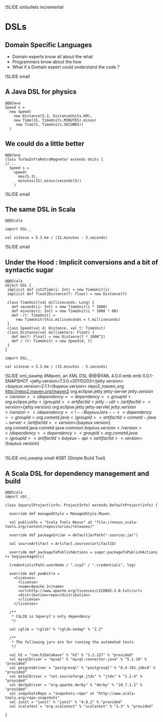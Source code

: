 !SLIDE smbullets incremental
# DSLs 
## Domain Specific Languages
* Domain experts know all about the what
* Programmers know about the how
* What if a Domain expert could understand the code ?


!SLIDE small

## A Java DSL for physics

	@@@Java	
	Speed s = 
	  new Speed(
	    new Distance(5.3, DistanceUnits.KM), 
		new Time(15, TimeUnits.MINUTES).minus(
		 new Time(5, TimeUnits.SECONDS))
	  )

## We could do a little better 
	  
	@@@Java	
	class TurboInfraRetroMagnetor extends Units {
	//...	
  	  Speed s = 
	    speed(
	      kms(5.3), 
		  minutes(15).minus(seconds(5))
	    )
		
	  
!SLIDE small	
## The same DSL in Scala

	@@@Scala
	
	import DSL._
	
	val vitesse = 5.3.km / (15.minutes - 5.seconds)	 
	
!SLIDE small	
## Under the Hood : Implicit conversions and a bit of syntactic sugar

	@@@Scala
	object DSL {
	 implicit def int2Time(i: Int) = new TimeUnit(i)
	 implicit def float2Distance(f: float) = new Distance(f)

	 class TimeUnit(val milliseconds: Long) {
	   def seconds(i: Int) = new TimeUnit(i * 1000)
	   def minutes(i: Int) = new TimeUnit(i * 1000 * 60)
	   def -(t: TimeUnit) = 
	     new TimeUnit(this.milisseconds = t.milliseconds)
	 }
	 class Speed(val d: Distance, val t: TimeUnit)
	 class Distance(val millimeters: Float) {
	   def km(f: Float) = new Distance(f * 1000^2)
	   def / (t: TimeUnit) = new Speed(d, t)
	 }
	}
	
	import DSL._
	
	val vitesse = 5.3.km / (15.minutes - 5.seconds)	 

	
!SLIDE xml_swamp
#Maven, an XML DSL
	@@@XML
	<project xmlns="http://maven.apache.org/POM/4.0.0" xmlns:xsi="http://www.w3.org/2001/XMLSchema-instance" 
	 xsi:schemaLocation="http://maven.apache.org/POM/4.0.0 http://maven.apache.org/xsd/maven-4.0.0.xsd">
	  <modelVersion>4.0.0</modelVersion>
	  <groupId>emb</groupId>
	  <artifactId>emb</artifactId>
	  <version>0.0.1-SNAPSHOT</version>
	   <properties>
		   <jetty.version>7.3.0.v20110203</jetty.version>
		   <bayeux.version>2.1.1</bayeux.version>
	   </properties>
	   <repositories>
		   <repository>
			   <id>repo2_maven_org</id>
			   <url>http://repo2.maven.org/maven2</url>
		   </repository>
	   </repositories>
	   <dependencies>
		   <dependency>
			   <groupId>org.eclipse.jetty</groupId>
			   <artifactId>jetty-server</artifactId>
			   <version>${jetty.version}</version>
		   </dependency>
		   <dependency>
			   <groupId>org.eclipse.jetty</groupId>
			   <artifactId>jetty-util</artifactId>
			   <version>${jetty.version}</version>
		   </dependency>
		   <dependency>
			   <groupId>org.eclipse.jetty</groupId>
			   <artifactId>jetty-servlet</artifactId>
			   <version>${jetty.version}</version>
		   </dependency>		   
		   <!-- Bayeux Jars -->
		   <dependency>
				<groupId>org.cometd.java</groupId>
				<artifactId>cometd-java-server</artifactId>
				<version>${bayeux.version}</version>
			</dependency>		   
		   <dependency>
				<groupId>org.cometd.java</groupId>
				<artifactId>cometd-java-common</artifactId>
				<version>${bayeux.version}</version>
			</dependency>
			<dependency>
				<groupId>org.cometd.java</groupId>
				<artifactId>bayeux-api</artifactId>
				<version>${bayeux.version}</version>
			</dependency>		
	   </dependencies>	  
	</project>	
	
	
!SLIDE xml_swamp small
#SBT (Simple Build Tool)

## A Scala DSL for dependency management and build

	@@@Scala
	import sbt._
	
	class SquerylProject(info: ProjectInfo) extends DefaultProject(info) {
	  
	  override def managedStyle = ManagedStyle.Maven
	  
	  val publishTo = "Scala Tools Nexus" at "file://nexus.scala-tools.org/content/repositories/releases/"
	  
	  override def packageSrcJar = defaultJarPath("-sources.jar")
	  
	  val sourceArtifact = Artifact.sources(artifactID)
	  
	  override def packageToPublishActions = super.packageToPublishActions ++ Seq(packageSrc)
		
	  Credentials(Path.userHome / ".ivy2" / ".credentials", log)
	  
	  override def pomExtra =
		<licenses>
		  <license>
		  <name>Apache 2</name>
		  <url>http://www.apache.org/licenses/LICENSE-2.0.txt</url>
		  <distribution>repo</distribution>
		  </license>
		</licenses>
		
	  /**
	   * CGLIB is Squeryl's only dependency
	   */
	  
	  val cglib = "cglib" % "cglib-nodep" % "2.2"

	  /**
	   * The following jars are for running the automated tests
	   */
	  
	  val h2 = "com.h2database" % "h2" % "1.2.127" % "provided"
	  val mysqlDriver = "mysql" % "mysql-connector-java" % "5.1.10" % "provided"
	  val posgresDriver = "postgresql" % "postgresql" % "8.4-701.jdbc4" % "provided"
	  val msSqlDriver = "net.sourceforge.jtds" % "jtds" % "1.2.4" % "provided"
	  val derbyDriver = "org.apache.derby" % "derby" % "10.7.1.1" % "provided"
	  val snapshotsRepo = "snapshots-repo" at "http://www.scala-tools.org/repo-snapshots"
	  val junit = "junit" % "junit" % "4.8.2" % "provided"
	  val scalatest = "org.scalatest" % "scalatest" % "1.3" % "provided"

	}